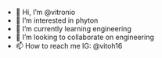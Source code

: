 - 👋 Hi, I’m @vitronio
- 👀 I’m interested in phyton
- 🌱 I’m currently learning engineering 
- 💞️ I’m looking to collaborate on engineering 
- 📫 How to reach me IG: @vitoh16

<!---
vitronio/vitronio is a ✨ special ✨ repository because its `README.md` (this file) appears on your GitHub profile.
You can click the Preview link to take a look at your changes.
--->

